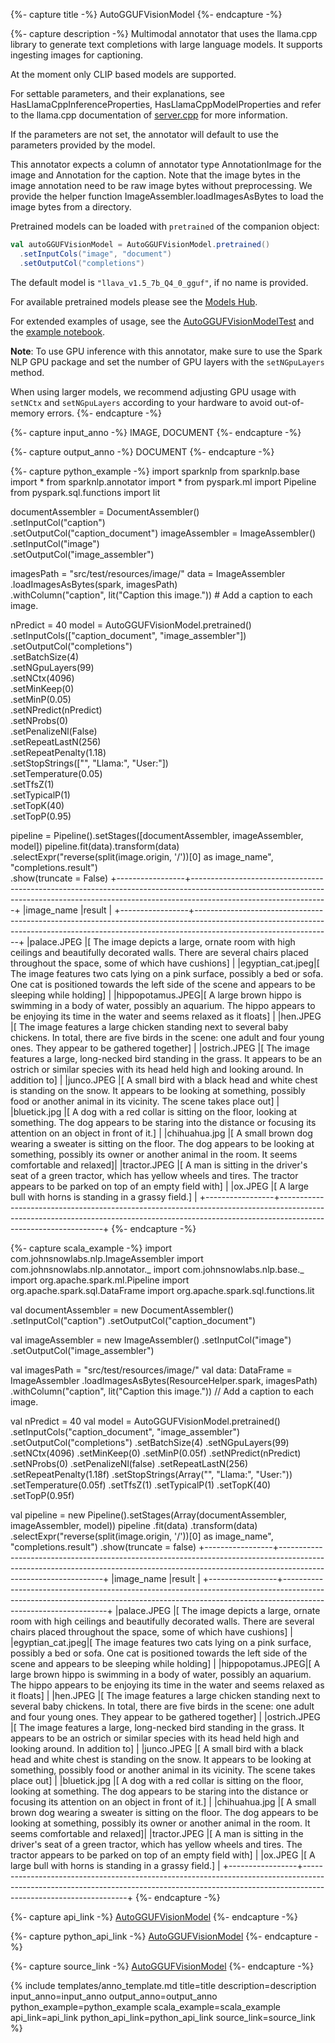 {%- capture title -%}
AutoGGUFVisionModel
{%- endcapture -%}

{%- capture description -%}
Multimodal annotator that uses the llama.cpp library to generate text completions with large
language models. It supports ingesting images for captioning.

At the moment only CLIP based models are supported.

For settable parameters, and their explanations, see HasLlamaCppInferenceProperties,
HasLlamaCppModelProperties and refer to the llama.cpp documentation of
[server.cpp](https://github.com/ggerganov/llama.cpp/tree/7d5e8777ae1d21af99d4f95be10db4870720da91/examples/server)
for more information.

If the parameters are not set, the annotator will default to use the parameters provided by
the model.

This annotator expects a column of annotator type AnnotationImage for the image and
Annotation for the caption. Note that the image bytes in the image annotation need to be
raw image bytes without preprocessing. We provide the helper function
ImageAssembler.loadImagesAsBytes to load the image bytes from a directory.

Pretrained models can be loaded with `pretrained` of the companion object:

```scala
val autoGGUFVisionModel = AutoGGUFVisionModel.pretrained()
  .setInputCols("image", "document")
  .setOutputCol("completions")
```

The default model is `"llava_v1.5_7b_Q4_0_gguf"`, if no name is provided.

For available pretrained models please see the [Models Hub](https://sparknlp.org/models).

For extended examples of usage, see the
[AutoGGUFVisionModelTest](https://github.com/JohnSnowLabs/spark-nlp/tree/master/src/test/scala/com/johnsnowlabs/nlp/annotators/seq2seq/AutoGGUFVisionModelTest.scala)
and the
[example notebook](https://github.com/JohnSnowLabs/spark-nlp/tree/master/examples/python/llama.cpp/llama.cpp_in_Spark_NLP_AutoGGUFVisionModel.ipynb).

**Note**: To use GPU inference with this annotator, make sure to use the Spark NLP GPU package and set
the number of GPU layers with the `setNGpuLayers` method.

When using larger models, we recommend adjusting GPU usage with `setNCtx` and `setNGpuLayers`
according to your hardware to avoid out-of-memory errors.
{%- endcapture -%}

{%- capture input_anno -%}
IMAGE, DOCUMENT
{%- endcapture -%}

{%- capture output_anno -%}
DOCUMENT
{%- endcapture -%}

{%- capture python_example -%}
import sparknlp
from sparknlp.base import *
from sparknlp.annotator import *
from pyspark.ml import Pipeline
from pyspark.sql.functions import lit

documentAssembler = DocumentAssembler() \
    .setInputCol("caption") \
    .setOutputCol("caption_document")
imageAssembler = ImageAssembler() \
    .setInputCol("image") \
    .setOutputCol("image_assembler")

imagesPath = "src/test/resources/image/"
data = ImageAssembler \
    .loadImagesAsBytes(spark, imagesPath) \
    .withColumn("caption", lit("Caption this image.")) # Add a caption to each image.

nPredict = 40
model = AutoGGUFVisionModel.pretrained() \
    .setInputCols(["caption_document", "image_assembler"]) \
    .setOutputCol("completions") \
    .setBatchSize(4) \
    .setNGpuLayers(99) \
    .setNCtx(4096) \
    .setMinKeep(0) \
    .setMinP(0.05) \
    .setNPredict(nPredict) \
    .setNProbs(0) \
    .setPenalizeNl(False) \
    .setRepeatLastN(256) \
    .setRepeatPenalty(1.18) \
    .setStopStrings(["</s>", "Llama:", "User:"]) \
    .setTemperature(0.05) \
    .setTfsZ(1) \
    .setTypicalP(1) \
    .setTopK(40) \
    .setTopP(0.95)

pipeline = Pipeline().setStages([documentAssembler, imageAssembler, model])
pipeline.fit(data).transform(data) \
    .selectExpr("reverse(split(image.origin, '/'))[0] as image_name", "completions.result") \
    .show(truncate = False)
+-----------------+----------------------------------------------------------------------------------------------------------------------------------------------------------------------------------------------+
|image_name       |result                                                                                                                                                                                        |
+-----------------+----------------------------------------------------------------------------------------------------------------------------------------------------------------------------------------------+
|palace.JPEG      |[ The image depicts a large, ornate room with high ceilings and beautifully decorated walls. There are several chairs placed throughout the space, some of which have cushions]               |
|egyptian_cat.jpeg|[ The image features two cats lying on a pink surface, possibly a bed or sofa. One cat is positioned towards the left side of the scene and appears to be sleeping while holding]             |
|hippopotamus.JPEG|[ A large brown hippo is swimming in a body of water, possibly an aquarium. The hippo appears to be enjoying its time in the water and seems relaxed as it floats]                            |
|hen.JPEG         |[ The image features a large chicken standing next to several baby chickens. In total, there are five birds in the scene: one adult and four young ones. They appear to be gathered together] |
|ostrich.JPEG     |[ The image features a large, long-necked bird standing in the grass. It appears to be an ostrich or similar species with its head held high and looking around. In addition to]              |
|junco.JPEG       |[ A small bird with a black head and white chest is standing on the snow. It appears to be looking at something, possibly food or another animal in its vicinity. The scene takes place out]  |
|bluetick.jpg     |[ A dog with a red collar is sitting on the floor, looking at something. The dog appears to be staring into the distance or focusing its attention on an object in front of it.]              |
|chihuahua.jpg    |[ A small brown dog wearing a sweater is sitting on the floor. The dog appears to be looking at something, possibly its owner or another animal in the room. It seems comfortable and relaxed]|
|tractor.JPEG     |[ A man is sitting in the driver's seat of a green tractor, which has yellow wheels and tires. The tractor appears to be parked on top of an empty field with]                                |
|ox.JPEG          |[ A large bull with horns is standing in a grassy field.]                                                                                                                                     |
+-----------------+----------------------------------------------------------------------------------------------------------------------------------------------------------------------------------------------+
{%- endcapture -%}

{%- capture scala_example -%}
import com.johnsnowlabs.nlp.ImageAssembler
import com.johnsnowlabs.nlp.annotator._
import com.johnsnowlabs.nlp.base._
import org.apache.spark.ml.Pipeline
import org.apache.spark.sql.DataFrame
import org.apache.spark.sql.functions.lit

val documentAssembler = new DocumentAssembler()
  .setInputCol("caption")
  .setOutputCol("caption_document")

val imageAssembler = new ImageAssembler()
  .setInputCol("image")
  .setOutputCol("image_assembler")

val imagesPath = "src/test/resources/image/"
val data: DataFrame = ImageAssembler
  .loadImagesAsBytes(ResourceHelper.spark, imagesPath)
  .withColumn("caption", lit("Caption this image.")) // Add a caption to each image.

val nPredict = 40
val model = AutoGGUFVisionModel.pretrained()
  .setInputCols("caption_document", "image_assembler")
  .setOutputCol("completions")
  .setBatchSize(4)
  .setNGpuLayers(99)
  .setNCtx(4096)
  .setMinKeep(0)
  .setMinP(0.05f)
  .setNPredict(nPredict)
  .setNProbs(0)
  .setPenalizeNl(false)
  .setRepeatLastN(256)
  .setRepeatPenalty(1.18f)
  .setStopStrings(Array("</s>", "Llama:", "User:"))
  .setTemperature(0.05f)
  .setTfsZ(1)
  .setTypicalP(1)
  .setTopK(40)
  .setTopP(0.95f)

val pipeline = new Pipeline().setStages(Array(documentAssembler, imageAssembler, model))
pipeline
  .fit(data)
  .transform(data)
  .selectExpr("reverse(split(image.origin, '/'))[0] as image_name", "completions.result")
  .show(truncate = false)
+-----------------+----------------------------------------------------------------------------------------------------------------------------------------------------------------------------------------------+
|image_name       |result                                                                                                                                                                                        |
+-----------------+----------------------------------------------------------------------------------------------------------------------------------------------------------------------------------------------+
|palace.JPEG      |[ The image depicts a large, ornate room with high ceilings and beautifully decorated walls. There are several chairs placed throughout the space, some of which have cushions]               |
|egyptian_cat.jpeg|[ The image features two cats lying on a pink surface, possibly a bed or sofa. One cat is positioned towards the left side of the scene and appears to be sleeping while holding]             |
|hippopotamus.JPEG|[ A large brown hippo is swimming in a body of water, possibly an aquarium. The hippo appears to be enjoying its time in the water and seems relaxed as it floats]                            |
|hen.JPEG         |[ The image features a large chicken standing next to several baby chickens. In total, there are five birds in the scene: one adult and four young ones. They appear to be gathered together] |
|ostrich.JPEG     |[ The image features a large, long-necked bird standing in the grass. It appears to be an ostrich or similar species with its head held high and looking around. In addition to]              |
|junco.JPEG       |[ A small bird with a black head and white chest is standing on the snow. It appears to be looking at something, possibly food or another animal in its vicinity. The scene takes place out]  |
|bluetick.jpg     |[ A dog with a red collar is sitting on the floor, looking at something. The dog appears to be staring into the distance or focusing its attention on an object in front of it.]              |
|chihuahua.jpg    |[ A small brown dog wearing a sweater is sitting on the floor. The dog appears to be looking at something, possibly its owner or another animal in the room. It seems comfortable and relaxed]|
|tractor.JPEG     |[ A man is sitting in the driver's seat of a green tractor, which has yellow wheels and tires. The tractor appears to be parked on top of an empty field with]                                |
|ox.JPEG          |[ A large bull with horns is standing in a grassy field.]                                                                                                                                     |
+-----------------+----------------------------------------------------------------------------------------------------------------------------------------------------------------------------------------------+
{%- endcapture -%}

{%- capture api_link -%}
[AutoGGUFVisionModel](/api/com/johnsnowlabs/nlp/annotators/seq2seq/AutoGGUFVisionModel)
{%- endcapture -%}

{%- capture python_api_link -%}
[AutoGGUFVisionModel](/api/python/reference/autosummary/sparknlp/annotator/seq2seq/auto_gguf_vision_model/index.html)
{%- endcapture -%}

{%- capture source_link -%}
[AutoGGUFVisionModel](https://github.com/JohnSnowLabs/spark-nlp/tree/master/src/main/scala/com/johnsnowlabs/nlp/annotators/seq2seq/AutoGGUFVisionModel.scala)
{%- endcapture -%}

{% include templates/anno_template.md
title=title
description=description
input_anno=input_anno
output_anno=output_anno
python_example=python_example
scala_example=scala_example
api_link=api_link
python_api_link=python_api_link
source_link=source_link
%}